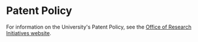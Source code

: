 Patent Policy
=============

For information on the University's Patent Policy, see the [Office of Research Initiatives website](http://www.scu.edu/provost/research).
